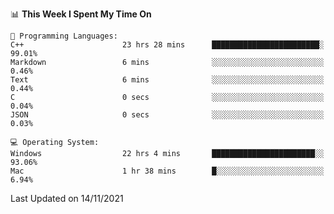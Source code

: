 
<!--START_SECTION:waka-->
📊 **This Week I Spent My Time On** 

```text
💬 Programming Languages: 
C++                      23 hrs 28 mins      ████████████████████████░   99.01% 
Markdown                 6 mins              ░░░░░░░░░░░░░░░░░░░░░░░░░   0.46% 
Text                     6 mins              ░░░░░░░░░░░░░░░░░░░░░░░░░   0.44% 
C                        0 secs              ░░░░░░░░░░░░░░░░░░░░░░░░░   0.04% 
JSON                     0 secs              ░░░░░░░░░░░░░░░░░░░░░░░░░   0.03%

💻 Operating System: 
Windows                  22 hrs 4 mins       ███████████████████████░░   93.06% 
Mac                      1 hr 38 mins        █░░░░░░░░░░░░░░░░░░░░░░░░   6.94%

```


 Last Updated on 14/11/2021
<!--END_SECTION:waka-->
